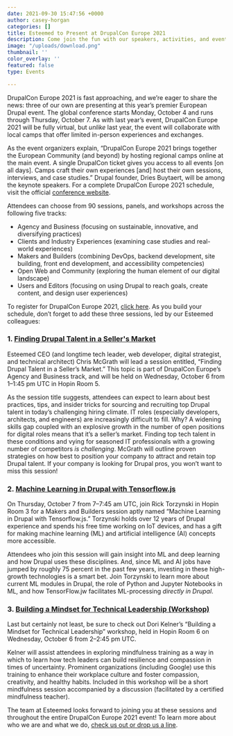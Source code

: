 ```yaml
---
date: 2021-09-30 15:47:56 +0000
author: casey-horgan
categories: []
title: Esteemed to Present at DrupalCon Europe 2021
description: Come join the fun with our speakers, activities, and events!
image: "/uploads/download.png"
thumbnail: ''
color_overlay: ''
featured: false
type: Events

---
```

DrupalCon Europe 2021 is fast approaching, and we’re eager to share the news: three of our own are presenting at this year’s premier European Drupal event. The global conference starts Monday, October 4 and runs through Thursday, October 7. As with last year’s event, DrupalCon Europe 2021 will be fully virtual, but _unlike_ last year, the event will collaborate with local camps that offer limited in-person experiences and exchanges.

As the event organizers explain, “DrupalCon Europe 2021 brings together the European Community (and beyond) by hosting regional camps online at the main event. A single DrupalCon ticket gives you access to all events \[on all days\]. Camps craft their own experiences \[and\] host their own sessions, interviews, and case studies.” Drupal founder, Dries Buytaert, will be among the keynote speakers. For a complete DrupalCon Europe 2021 schedule, visit the official [conference website](https://events.drupal.org/europe2021/schedule/all).

Attendees can choose from 90 sessions, panels, and workshops across the following five tracks:

* Agency and Business (focusing on sustainable, innovative, and diversifying practices)
* Clients and Industry Experiences (examining case studies and real-world experiences)
* Makers and Builders (combining DevOps, backend development, site building, front end development, and accessibility competencies)
* Open Web and Community (exploring the human element of our digital landscape)
* Users and Editors (focusing on using Drupal to reach goals, create content, and design user experiences)

To register for DrupalCon Europe 2021, [click here](https://events.drupal.org/europe2021/registration-information). As you build your schedule, don’t forget to add these three sessions, led by our Esteemed colleagues:

### 1. [Finding Drupal Talent in a Seller's Market](https://events.drupal.org/europe2021/sessions/finding-drupal-talent-sellers-market)

Esteemed CEO (and longtime tech leader, web developer, digital strategist, and technical architect) Chris McGrath will lead a session entitled, “Finding Drupal Talent in a Seller’s Market.” This topic is part of DrupalCon Europe’s Agency and Business track, and will be held on Wednesday, October 6 from 1–1:45 pm UTC in Hopin Room 5.

As the session title suggests, attendees can expect to learn about best practices, tips, and insider tricks for sourcing and recruiting top Drupal talent in today’s challenging hiring climate. IT roles (especially developers, architects, and engineers) are increasingly difficult to fill. Why? A widening skills gap coupled with an explosive growth in the number of open positions for digital roles means that it’s a seller’s market. Finding top tech talent in these conditions ⁠and vying for seasoned IT professionals with a growing number of competitors ⁠_is challenging_. McGrath will outline proven strategies on how best to position your company to attract and retain top Drupal talent. If your company is looking for Drupal pros, you won’t want to miss this session!

### 2. [Machine Learning in Drupal with Tensorflow.js](https://events.drupal.org/europe2021/sessions/machine-learning-drupal-tensorflowjs)

On Thursday, October 7 from 7–7:45 am UTC, join Rick Torzynski in Hopin Room 3 for a Makers and Builders session aptly named “Machine Learning in Drupal with Tensorflow.js.” Torzynski holds over 12 years of Drupal experience and spends his free time working on IoT devices, and has a gift for making machine learning (ML) and artificial intelligence (AI) concepts more accessible.

Attendees who join this session will gain insight into ML and deep learning and how Drupal uses these disciplines. And, since ML and AI jobs have jumped by roughly 75 percent in the past few years, investing in these high-growth technologies is a smart bet. Join Torzynski to learn more about current ML modules in Drupal, the role of Python and Jupyter Notebooks in ML, and how TensorFlow.jw facilitates ML-processing _directly in Drupal_.

### 3. [Building a Mindset for Technical Leadership (Workshop)](https://events.drupal.org/europe2021/sessions/building-mindset-technical-leadership-workshop)

Last but certainly not least, be sure to check out Dori Kelner’s “Building a Mindset for Technical Leadership” workshop, held in Hopin Room 6 on Wednesday, October 6 from 2–2:45 pm UTC.

Kelner will assist attendees in exploring mindfulness training as a way in which to learn how tech leaders can build resilience and compassion in times of uncertainty. Prominent organizations (including Google) use this training to enhance their workplace culture and foster compassion, creativity, and healthy habits. Included in this workshop will be a short mindfulness session accompanied by a discussion (facilitated by a certified mindfulness teacher). 

The team at Esteemed looks forward to joining you at these sessions and throughout the entire DrupalCon Europe 2021 event! To learn more about who we are and what we do, [check us out or drop us a line](https://esteemed.io/).